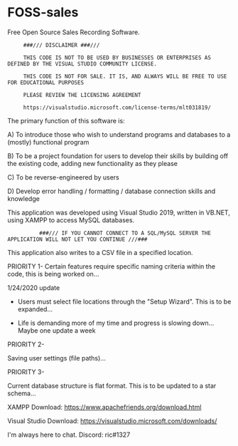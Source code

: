 # FOSS-sales
Free Open Source Sales Recording Software.

         ###/// DISCLAIMER ###///
         
         THIS CODE IS NOT TO BE USED BY BUSINESSES OR ENTERPRISES AS DEFINED BY THE VISUAL STUDIO COMMUNITY LICENSE.
         
         THIS CODE IS NOT FOR SALE. IT IS, AND ALWAYS WILL BE FREE TO USE FOR EDUCATIONAL PURPOSES
         
         PLEASE REVIEW THE LICENSING AGREEMENT
         
         https://visualstudio.microsoft.com/license-terms/mlt031819/
        

The primary function of this software is: 

   A) To introduce those who wish to understand programs and databases to a (mostly) functional program
   
   B) To be a project foundation for users to develop their skills by building off the existing code, 
      adding new functionality as they please
      
   C) To be reverse-engineered by users
   
   D) Develop error handling / formatting / database connection skills and knowledge
   
This application was developed using Visual Studio 2019, written in VB.NET, using XAMPP to access MySQL databases.

              ###/// IF YOU CANNOT CONNECT TO A SQL/MySQL SERVER THE APPLICATION WILL NOT LET YOU CONTINUE ///###

This application also writes to a CSV file in a specified location.

PRIORITY 1-
Certain features require specific naming criteria within the code, this is being worked on...

1/24/2020 update

- Users must select file locations through the "Setup Wizard". This is to be expanded...

- Life is demanding more of my time and progress is slowing down... Maybe one update a week

PRIORITY 2-

Saving user settings (file paths)...

PRIORITY 3-

Current database structure is flat format. This is to be updated to a star schema...

XAMPP Download: https://www.apachefriends.org/download.html

Visual Studio Download: https://visualstudio.microsoft.com/downloads/

I'm always here to chat.
Discord: ric#1327
